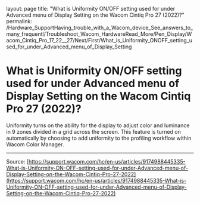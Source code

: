 layout: page
title: "What is Uniformity ON/OFF setting used for under Advanced menu of Display Setting on the Wacom Cintiq Pro 27 (2022)?"
permalink: /Hardware_SupportHaving_trouble_with_a_Wacom_device_See_answers_to_many_frequentl/Troubleshoot_Wacom_HardwareRead_More/Pen_Display/Wacom_Cintiq_Pro_17_22__27/Next/First/What_is_Uniformity_ONOFF_setting_used_for_under_Advanced_menu_of_Display_Setting

# What is Uniformity ON/OFF setting used for under Advanced menu of Display Setting on the Wacom Cintiq Pro 27 (2022)?

Uniformity turns on the ability for the display to adjust color and luminance in 9 zones divided in a grid across the screen. This feature is turned on automatically by choosing to add uniformity to the profiling workflow within Wacom Color Manager.

---
Source: [https://support.wacom.com/hc/en-us/articles/9174988445335-What-is-Uniformity-ON-OFF-setting-used-for-under-Advanced-menu-of-Display-Setting-on-the-Wacom-Cintiq-Pro-27-2022](https://support.wacom.com/hc/en-us/articles/9174988445335-What-is-Uniformity-ON-OFF-setting-used-for-under-Advanced-menu-of-Display-Setting-on-the-Wacom-Cintiq-Pro-27-2022)
